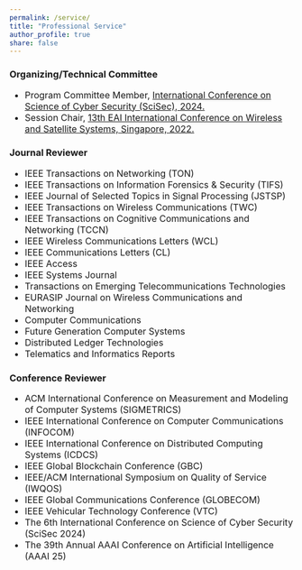 ```yaml
---
permalink: /service/
title: "Professional Service"
author_profile: true
share: false
---
```


### Organizing/Technical Committee

<div style="font-size: 16px;" markdown="1">

+ Program Committee Member, [International Conference on Science of Cyber Security (SciSec), 2024.](https://scisec.org/index.html)
+ Session Chair, [13th EAI International Conference on Wireless and Satellite Systems, Singapore, 2022.](https://psats.eai-conferences.org/2022/)


</div>
  
### Journal Reviewer

<div style="font-size: 16px;" markdown="1">
  
+ IEEE Transactions on Networking (TON)
+ IEEE Transactions on Information Forensics & Security (TIFS)
+ IEEE Journal of Selected Topics in Signal Processing (JSTSP)
+ IEEE Transactions on Wireless Communications (TWC)
+ IEEE Transactions on Cognitive Communications and Networking (TCCN)
+ IEEE Wireless Communications Letters (WCL)
+ IEEE Communications Letters (CL)
+ IEEE Access
+ IEEE Systems Journal
+ Transactions on Emerging Telecommunications Technologies
+ EURASIP Journal on Wireless Communications and Networking
+ Computer Communications
+ Future Generation Computer Systems
+ Distributed Ledger Technologies
+ Telematics and Informatics Reports

</div>

### Conference Reviewer

<div style="font-size: 16px;" markdown="1">


+ ACM International Conference on Measurement and Modeling of Computer Systems (SIGMETRICS)
+ IEEE International Conference on Computer Communications (INFOCOM)
+ IEEE International Conference on Distributed Computing Systems (ICDCS)
+ IEEE Global Blockchain Conference (GBC)
+ IEEE/ACM International Symposium on Quality of Service (IWQOS)
+ IEEE Global Communications Conference (GLOBECOM)
+ IEEE Vehicular Technology Conference (VTC)
+ The 6th International Conference on Science of Cyber Security (SciSec 2024)
+ The 39th Annual AAAI Conference on Artificial Intelligence (AAAI 25)

</div>
